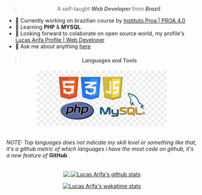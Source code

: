 <div align="center">

> A self-taught _**Web Developer**_ from _**Brazil**_.

</div>

- 🔭 Currently working on brazilian course by [Instituto Proa | PROA 4.0](https://github.com/LucasArifa/PROA4.0)
- 🌱 Learning **PHP** & **MYSQL**.
- 👯 Looking forward to colaborate on open source world, my profile's [Lucas Arifa Profile | Web Developer ](https://github.com/LucasArifa)
- 💬 Ask me about anything [here](https://github.com/LucasArifa/LucasArifa/issues)

> <h4 align="center">Languages and Tools</h4>

<div align="center">
<img src="imagens\html-Css-Html-Js-Php-MySql.png">
</div>

</br>

_NOTE: Top languages does not indicate my skill level or something like that, it's a github metric of which languages i have the most code on github, it's a new feature of_ **GitHub** .

</br>

<div align="center">

<a href="https://github.com/anuraghazra/github-readme-stats">
  <img align="center" src="https://github-readme-stats.vercel.app/api/top-langs/?username=LucasArifa&layout=compact&theme=gradient" />
</a>
  
<a href="https://github.com/anuraghazra/github-readme-stats">
  <img align="center" src="https://github-readme-stats.vercel.app/api?username=LucasArifa&show_icons=true&include_all_commits=true&theme=gradient&hide=issues" alt="Lucas Arifa's github stats" />
</a>

[![Lucas Arifa's wakatime stats](https://github-readme-stats.vercel.app/api/wakatime?username=LucasArifa)](https://github.com/anuraghazra/github-readme-stats)

</div>
